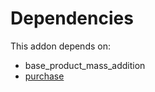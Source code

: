 # Dependencies

This addon depends on:

- base_product_mass_addition
- [purchase](../../odoo-bringout-oca-ocb-purchase)
